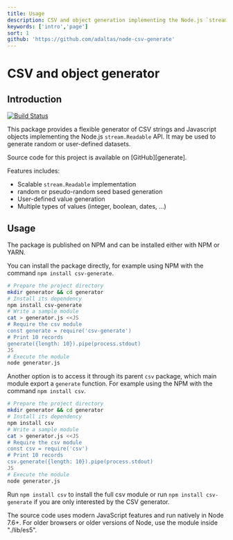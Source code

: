 ```yaml
---
title: Usage
description: CSV and object generation implementing the Node.js `stream.Readable` API
keywords: ['intro','page']
sort: 1
github: 'https://github.com/adaltas/node-csv-generate'
---
```


# CSV and object generator

## Introduction

[![Build Status](https://api.travis-ci.org/adaltas/node-csv-generate.svg)](https://travis-ci.org/#!/adaltas/node-csv-generate)

This package provides a flexible generator of CSV strings and Javascript objects
implementing the Node.js `stream.Readable` API. It may be used to generate 
random or user-defined datasets.

Source code for this project is available on [GitHub][generate].

Features includes:

* Scalable `stream.Readable` implementation
* random or pseudo-random seed based generation
* User-defined value generation
* Multiple types of values (integer, boolean, dates, ...)

## Usage

The package is published on NPM and can be installed either with NPM or YARN.

You can install the package directly, for example using NPM with the command `npm install csv-generate`.

```bash
# Prepare the project directory
mkdir generator && cd generator
# Install its dependency
npm install csv-generate
# Write a sample module
cat > generator.js <<JS
# Require the csv module
const generate = require('csv-generate')
# Print 10 records
generate({length: 10}).pipe(process.stdout)
JS
# Execute the module
node generator.js
```

Another option is to access it through its parent `csv` package, which main module export a `generate` function. For example using the NPM with the command `npm install csv`.

```bash
# Prepare the project directory
mkdir generator && cd generator
# Install its dependency
npm install csv
# Write a sample module
cat > generator.js <<JS
# Require the csv module
const csv = require('csv')
# Print 10 records
csv.generate({length: 10}).pipe(process.stdout)
JS
# Execute the module
node generator.js
```

Run `npm install csv` to install the full csv module or run
`npm install csv-generate` if you are only interested by the CSV generator.



The source code uses modern JavaScript features and run natively in Node 7.6+.
For older browsers or older versions of Node, use the module inside "./lib/es5".
